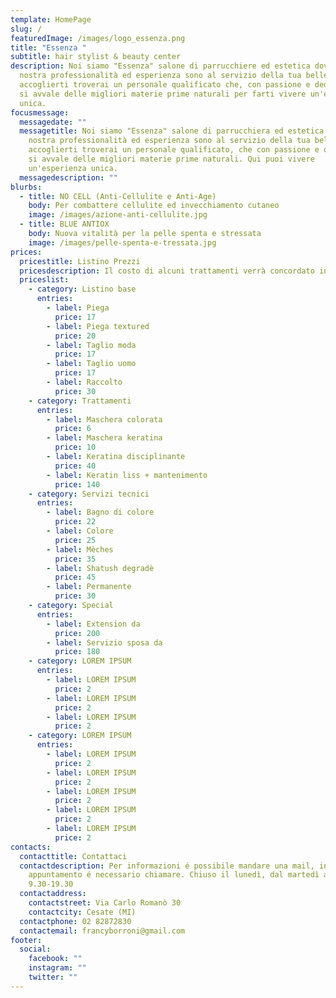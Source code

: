 ```yaml
---
template: HomePage
slug: /
featuredImage: /images/logo_essenza.png
title: "Essenza "
subtitle: hair stylist & beauty center
description: Noi siamo "Essenza" salone di parrucchiere ed estetica dove la
  nostra professionalità ed esperienza sono al servizio della tua bellezza. Ad
  accoglierti troverai un personale qualificato che, con passione e dedizione,
  si avvale delle migliori materie prime naturali per farti vivere un'esperienza
  unica.
focusmessage:
  messagedate: ""
  messagetitle: Noi siamo "Essenza" salone di parrucchiera ed estetica dove la
    nostra professionalità ed esperienza sono al servizio della tua bellezza. Ad
    accoglierti troverai un personale qualificato, che con passione e dedizione,
    si avvale delle migliori materie prime naturali. Qui puoi vivere
    un'esperienza unica.
  messagedescription: ""
blurbs:
  - title: NO CELL (Anti-Cellulite e Anti-Age)
    body: Per combattere cellulite ed invecchiamento cutaneo
    image: /images/azione-anti-cellulite.jpg
  - title: BLUE ANTIOX
    body: Nuova vitalità per la pelle spenta e stressata
    image: /images/pelle-spenta-e-tressata.jpg
prices:
  pricestitle: Listino Prezzi
  pricesdescription: Il costo di alcuni trattamenti verrà concordato in negozio con il cliente.
  priceslist:
    - category: Listino base
      entries:
        - label: Piega
          price: 17
        - label: Piega textured
          price: 20
        - label: Taglio moda
          price: 17
        - label: Taglio uomo
          price: 17
        - label: Raccolto
          price: 30
    - category: Trattamenti
      entries:
        - label: Maschera colorata
          price: 6
        - label: Maschera keratina
          price: 10
        - label: Keratina disciplinante
          price: 40
        - label: Keratin liss + mantenimento
          price: 140
    - category: Servizi tecnici
      entries:
        - label: Bagno di colore
          price: 22
        - label: Colore
          price: 25
        - label: Mèches
          price: 35
        - label: Shatush degradè
          price: 45
        - label: Permanente
          price: 30
    - category: Special
      entries:
        - label: Extension da
          price: 200
        - label: Servizio sposa da
          price: 180
    - category: LOREM IPSUM
      entries:
        - label: LOREM IPSUM
          price: 2
        - label: LOREM IPSUM
          price: 2
        - label: LOREM IPSUM
          price: 2
    - category: LOREM IPSUM
      entries:
        - label: LOREM IPSUM
          price: 2
        - label: LOREM IPSUM
          price: 2
        - label: LOREM IPSUM
          price: 2
        - label: LOREM IPSUM
          price: 2
        - label: LOREM IPSUM
          price: 2
contacts:
  contacttitle: Contattaci
  contactdescription: Per informazioni é possibile mandare una mail, invece per
    appuntamento é necessario chiamare. Chiuso il lunedì, dal martedì al sabato
    9.30-19.30
  contactaddress:
    contactstreet: Via Carlo Romanò 30
    contactcity: Cesate (MI)
  contactphone: 02 82872830
  contactemail: francyborroni@gmail.com
footer:
  social:
    facebook: ""
    instagram: ""
    twitter: ""
---
```

